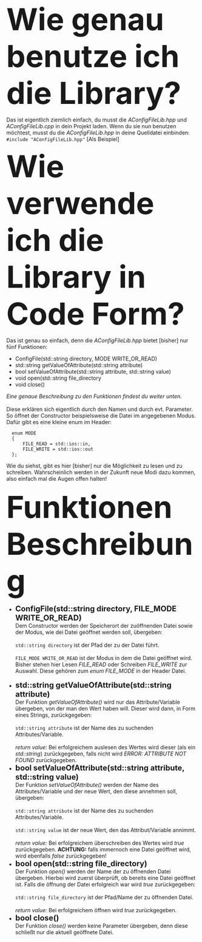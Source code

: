 <strong><font style="font-size:80px">Wie genau benutze ich die Library?</font></strong>

<p>
  Das ist eigentlich ziemlich einfach, du musst die <i>AConfigFileLib.hpp</i> und <i>AConfigFileLib.cpp</i> in dein Projekt laden.   
  Wenn du sie nun benutzen möchtest, musst du die <i>AConfigFileLib.hpp</i> in deine Quelldatei einbinden: 
  <br/><code>#include "AConfigFileLib.hpp"</code> [Als Beispiel]
</p>

<b><font style="font-size:80px">Wie verwende ich die Library in Code Form?</font></b>

<p>
  Das ist genau so einfach, denn die <i>AConfigFileLib.hpp</i> bietet [bisher] nur fünf Funktionen:
  <ul>
    <li>ConfigFile(std::string directory, MODE WRITE_OR_READ)</li>
    <li>std::string getValueOfAttribute(std::string attribute)</li>
    <li>bool setValueOfAttribute(std::string attribute, std::string value)</li>
    <li>void open(std::string file_directory</li>
    <li>void close()</li>
  </ul>
  <i>Eine genaue Beschreibung zu den Funktionen findest du weiter unten.</i>
  <br/>
  <br/>
  Diese erklären sich eigentlich durch den Namen und durch evt. Parameter. So öffnet der Constructor beispielsweise die Datei im 
  angegebenen Modus. Dafür gibt es eine kleine enum im Header:
  <br/>
  <code>
  enum MODE
  { 
	  FILE_READ = std::ios::in,
	  FILE_WRITE = std::ios::out
  };
  </code>
  <br/>
  Wie du siehst, gibt es hier [bisher] nur die Möglichkeit zu lesen und zu schreiben. Wahrscheinlich werden in der Zukunft neue 
  Modi dazu kommen, also einfach mal die Augen offen halten!
  <br/><br/>
  <strong><font style="font-size:80px">Funktionen Beschreibung</font></strong>
  <br/>
  <ul>
  	<li>
		<strong><font style="font-size:20px">ConfigFile(std::string directory, FILE_MODE WRITE_OR_READ)</font></strong><br/>
		Dem Constructor werden der Speicherort der zuöffnenden Datei sowie der Modus, wie dei Datei geöffnet werden 
		soll, übergeben:<br/><br/>
		<code>std::string directory</code> ist der Pfad der zu der Datei führt. <br/><br/>
		<code>FILE_MODE WRITE_OR_READ</code> ist der Modus in dem die Datei geöffnet wird. Bisher stehen hier Lesen 
		<i>FILE_READ</i> oder Schreiben <i>FILE_WRITE</i> zur Auswahl. Diese gehören zum <i>enum FILE_MODE</i> in der 
		Header Datei.
	</li>
	<br/>
	<li>
		<strong><font style="font-size:20px">std::string getValueOfAttribute(std::string attribute)</font></strong><br/>
		Der Funktion <i>getValueOfAttribute()</i> wird nur das Attribute/Variable übergeben, von der man den Wert haben 
		will. Dieser wird dann, in Form eines Strings, zurückgegeben:
		<br/><br/>
		<code>std::string attribute</code> ist der Name des zu suchenden Attributes/Variable.<br/><br/>
		<i>return value:</i> Bei erfolgreichem auslesen des Wertes wird dieser (als ein <i>std::string</i>) 
		zurückgegeben, falls nicht wird <i>ERROR: ATTRIBUTE NOT FOUND</i> zurückgegeben.
	</li>
	<li>
		<strong><font style="font-size:20px">bool setValueOfAttribute(std::string attribute, std::string value)</font></strong><br/>
		Der Funktion <i>setValueOfAttribute()</i> werden der Name des Attributes/Variable und der neue Wert, den diese 	
		annehmen soll, übergeben:
		<br/><br/>
		<code>std::string attribute</code> ist der Name des zu suchenden Attributes/Variable.<br/><br/>
		<code>std::string value</code> ist der neue Wert, den das Attribut/Variable annimmt.<br/><br/>
		<i>return value:</i> Bei erfolgreichem überschreiben des Wertes wird <i>true</i> zurückgegeben. 
		<strong>ACHTUNG:</strong> falls immernoch eine Datei geöffnet wird, wird ebenfalls <i>false</i> zurückgegeben!
	</li>
	<li>
		<strong><font style="font-size:20px">bool open(std::string file_directory)</font></strong><br/>
		Der Funktion <i>open()</i> werden der Name der zu öffnenden Datei übergeben. Hierbei wird zuerst überprüft, ob 
		bereits eine Datei geöffnet ist. Falls die öffnung der Datei erfolgreich war wird <i>true</i> zurückgegeben:
		<br/><br/>
		<code>std::string file_directory</code> ist der Pfad/Name der zu öffnenden Datei.<br/><br/>
		<i>return value:</i> Bei erfolgreichem öffnen wird <i>true</i> zurückgegeben.
	</li>
	<li>
		<strong><font style="font-size:20px">bool close()</font></strong><br/>
		Der Funktion <i>close()</i> werden keine Parameter übergeben, denn diese schließt nur die aktuell geöffnete 
		Datei.
		<br/>
	</li>
  </ul>
</p>
